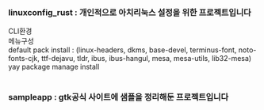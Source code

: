 ### linuxconfig_rust : 개인적으로 아치리눅스 설정을 위한 프로젝트입니다
 CLI환경<br/>
 메뉴구성<br/>
 default pack install : (linux-headers, dkms, base-devel, terminus-font, noto-fonts-cjk, ttf-dejavu, tldr, ibus, ibus-hangul, mesa, mesa-utils, lib32-mesa)<br/>
 yay package manage install<br/><br/> 

### sampleapp : gtk공식 사이트에 샘플을 정리해둔 프로젝트입니다
